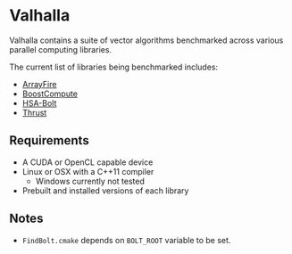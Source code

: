# Valhalla
Valhalla contains a suite of vector algorithms benchmarked across various parallel computing libraries.

The current list of libraries being benchmarked includes:

- [ArrayFire](https://github.com/arrayfire/arrayfire)
- [BoostCompute](https://github.com/kylelutz/compute)
- [HSA-Bolt](https://github.com/HSA-Libraries/Bolt)
- [Thrust](https://github.com/thrust/thrust)

## Requirements

- A CUDA or OpenCL capable device
- Linux or OSX with a C++11 compiler
    - Windows currently not tested
- Prebuilt and installed versions of each library

## Notes
- `FindBolt.cmake` depends on `BOLT_ROOT` variable to be set. 
